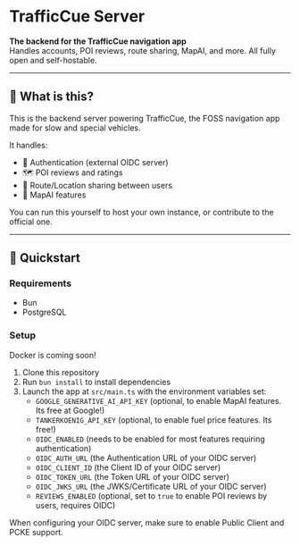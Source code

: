 # TrafficCue Server

**The backend for the TrafficCue navigation app**  
Handles accounts, POI reviews, route sharing, MapAI, and more. All fully open and self-hostable.

---

## 🔧 What is this?

This is the backend server powering TrafficCue, the FOSS navigation app made for slow and special vehicles.

It handles:

- 🔐 Authentication (external OIDC server)
- 🗺️ POI reviews and ratings
- 🔗 Route/Location sharing between users
- 🧠 MapAI features

You can run this yourself to host your own instance, or contribute to the official one.

---

## 🚀 Quickstart

### Requirements

- Bun
- PostgreSQL

### Setup

Docker is coming soon!

1. Clone this repository
2. Run `bun install` to install dependencies
3. Launch the app at `src/main.ts` with the environment variables set:
	 - `GOOGLE_GENERATIVE_AI_API_KEY` (optional, to enable MapAI features. Its free at Google!)
	 - `TANKERKOENIG_API_KEY` (optional, to enable fuel price features. Its free!)
	 - `OIDC_ENABLED` (needs to be enabled for most features requiring authentication)
	 - `OIDC_AUTH_URL` (the Authentication URL of your OIDC server)
	 - `OIDC_CLIENT_ID` (the Client ID of your OIDC server)
	 - `OIDC_TOKEN_URL` (the Token URL of your OIDC server)
	 - `OIDC_JWKS_URL` (the JWKS/Certificate URL of your OIDC server)
	 - `REVIEWS_ENABLED` (optional, set to `true` to enable POI reviews by users, requires OIDC)

When configuring your OIDC server, make sure to enable Public Client and PCKE support.
